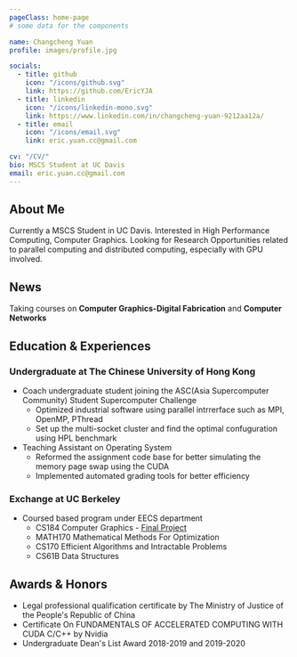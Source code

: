 ```yaml
---
pageClass: home-page
# some data for the components

name: Changcheng Yuan
profile: images/profile.jpg

socials:
  - title: github
    icon: "/icons/github.svg"
    link: https://github.com/EricYJA
  - title: linkedin
    icon: "/icons/linkedin-mono.svg"
    link: https://www.linkedin.com/in/changcheng-yuan-9212aa12a/
  - title: email
    icon: "/icons/email.svg"
    link: eric.yuan.cc@gmail.com

cv: "/CV/"
bio: MSCS Student at UC Davis
email: eric.yuan.cc@gmail.com
---
```


<ProfileSection :frontmatter="$page.frontmatter" />

## About Me

Currently a MSCS Student in UC Davis.
Interested in High Performance Computing, Computer Graphics. Looking for Research Opportunities related to parallel computing and distributed computing, especially with GPU involved.


## News

Taking courses on **Computer Graphics-Digital Fabrication** and **Computer Networks**


## Education & Experiences

### Undergraduate at The Chinese University of Hong Kong
- Coach undergraduate student joining the ASC(Asia Supercomputer Community) Student Supercomputer Challenge
  - Optimized industrial software using parallel intrrerface such as MPI, OpenMP, PThread
  - Set up the multi-socket cluster and find the optimal confuguration using HPL benchmark
- Teaching Assistant on Operating System
  - Reformed the assignment code base for better simulating the memory page swap using the CUDA
  - Implemented automated grading tools for better efficiency

### Exchange at UC Berkeley
- Coursed based program under EECS department
  - CS184 Computer Graphics - [Final Project](/projects/)
  - MATH170 Mathematical Methods For Optimization
  - CS170 Efficient Algorithms and Intractable Problems
  - CS61B Data Structures


## Awards & Honors

- Legal professional qualification certificate by The Ministry of Justice of the People's Republic of China
- Certificate On FUNDAMENTALS OF ACCELERATED COMPUTING WITH CUDA C/C++ by Nvidia
- Undergraduate Dean's List Award 2018-2019 and 2019-2020


<!-- Custom style for this page -->

<style lang="stylus">

.theme-container.home-page .page
  font-size 14px
  font-family "lucida grande", "lucida sans unicode", lucida, "Helvetica Neue", Helvetica, Arial, sans-serif;
  p
    margin 0 0 0.5rem
  p, ul, ol
    line-height normal
  a
    font-weight normal
  .theme-default-content:not(.custom) > h2
    margin-bottom 0.5rem
  .theme-default-content:not(.custom) > h2:first-child + p
    margin-top 0.5rem
  .theme-default-content:not(.custom) > h3
    padding-top 4rem

  /* Override */
  .md-card
    margin-top 0.5em
    .card-image
      padding 0.2rem
      img
        max-width 120px
        max-height 120px
    .card-content p
      -webkit-margin-after 0.2em

@media (max-width: 419px)
  .theme-container.home-page .page
    p, ul, ol
      line-height 1.5

    .md-card
      .card-image
        img 
          width 100%
          max-width 400px
</style>
